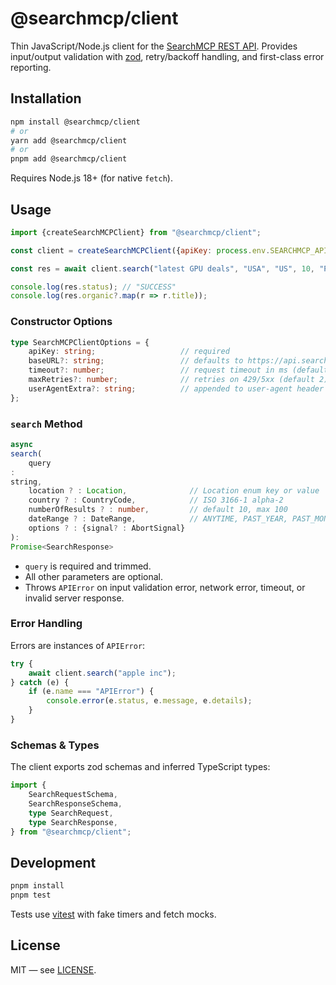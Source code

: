 # @searchmcp/client

Thin JavaScript/Node.js client for the [SearchMCP REST API](https://searchmcp.io).
Provides input/output validation with [zod](https://github.com/colinhacks/zod), retry/backoff handling, and first-class
error reporting.

## Installation

```bash
npm install @searchmcp/client
# or
yarn add @searchmcp/client
# or
pnpm add @searchmcp/client
```

Requires Node.js 18+ (for native `fetch`).

## Usage

```js
import {createSearchMCPClient} from "@searchmcp/client";

const client = createSearchMCPClient({apiKey: process.env.SEARCHMCP_API_KEY});

const res = await client.search("latest GPU deals", "USA", "US", 10, "PAST_WEEK");

console.log(res.status); // "SUCCESS"
console.log(res.organic?.map(r => r.title));
```

### Constructor Options

```ts
type SearchMCPClientOptions = {
    apiKey: string;                   // required
    baseURL?: string;                 // defaults to https://api.searchmcp.io
    timeout?: number;                 // request timeout in ms (default 10000)
    maxRetries?: number;              // retries on 429/5xx (default 2)
    userAgentExtra?: string;          // appended to user-agent header
};
```

### `search` Method

```ts
async
search(
    query
:
string,
    location ? : Location,              // Location enum key or value
    country ? : CountryCode,            // ISO 3166-1 alpha-2
    numberOfResults ? : number,         // default 10, max 100
    dateRange ? : DateRange,            // ANYTIME, PAST_YEAR, PAST_MONTH, etc.
    options ? : {signal? : AbortSignal}
):
Promise<SearchResponse>
```

- `query` is required and trimmed.
- All other parameters are optional.
- Throws `APIError` on input validation error, network error, timeout, or invalid server response.

### Error Handling

Errors are instances of `APIError`:

```ts
try {
    await client.search("apple inc");
} catch (e) {
    if (e.name === "APIError") {
        console.error(e.status, e.message, e.details);
    }
}
```

### Schemas & Types

The client exports zod schemas and inferred TypeScript types:

```ts
import {
    SearchRequestSchema,
    SearchResponseSchema,
    type SearchRequest,
    type SearchResponse,
} from "@searchmcp/client";
```

## Development

```bash
pnpm install
pnpm test
```

Tests use [vitest](https://vitest.dev/) with fake timers and fetch mocks.

## License

MIT — see [LICENSE](./LICENSE).
